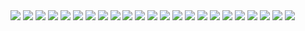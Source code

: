 <img src="https://github.com/elvislkn/img/blob/master/Streett.jpg?raw=true">
<img src="https://github.com/elvislkn/img/blob/master/Street.jpg?raw=true">
<img src="https://github.com/elvislkn/img/blob/master/logo20gobierno20regional20201920-20Azul20-20transparente1.png?raw=true">
<img src="https://github.com/elvislkn/img/blob/master/sno.jpg?raw=true">
<img src="https://github.com/elvislkn/img/blob/master/plaza-cajamarca.png?raw=true">
<img src="https://github.com/elvislkn/img/blob/master/Plaza.jpg?raw=true">

<img src="https://github.com/elvislkn/img/blob/master/sm1.jpg?raw=true">
<img src="https://github.com/elvislkn/img/blob/master/sm2.jpg?raw=true">
<img src="https://github.com/elvislkn/img/blob/master/sm3.jpg?raw=true">
<img src="https://github.com/elvislkn/img/blob/master/sm4.jpg?raw=true">


<img src="https://github.com/elvislkn/img/blob/master/catedral.jpg?raw=true">
<img src="https://github.com/elvislkn/img/blob/master/dron.jpg?raw=true">
<img src="https://github.com/elvislkn/img/blob/master/plaz.jpg?raw=true">
<img src="https://github.com/elvislkn/img/blob/master/sf.jpg?raw=true">



<img src="https://github.com/elvislkn/img/blob/master/adentr.jpg?raw=true">
<img src="https://github.com/elvislkn/img/blob/master/costadoplaza.jpg?raw=true">
<img src="https://github.com/elvislkn/img/blob/master/iglesia.jpg?raw=true">
<img src="https://github.com/elvislkn/img/blob/master/namora.jpg?raw=true">
<img src="https://github.com/elvislkn/img/blob/master/plazanamora.jpg?raw=true">
<img src="https://github.com/elvislkn/img/blob/master/SanNico.jpg?raw=true">
<img src="https://github.com/elvislkn/img/blob/master/sapitos.jpg?raw=true">
<img src="https://github.com/elvislkn/img/blob/master/ynoe.jpg?raw=true">


<img src="https://github.com/elvislkn/img/blob/master/PANO_20190916_140609_1.jpg?raw=true">

